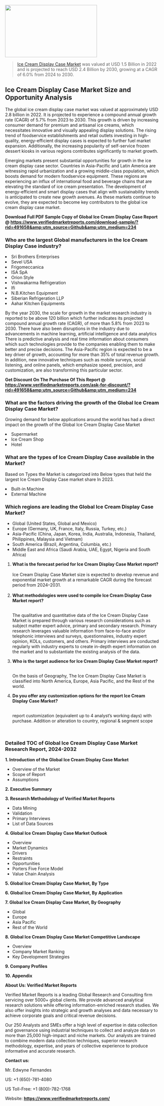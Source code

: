 <img src="https://ffe5etoiles.com/wp-content/uploads/2024/12/MST1-300x171.png" alt="" width="300" height="171" class="alignnone size-medium wp-image-20088" /><blockquote><p><p><a href="https://www.verifiedmarketreports.com/download-sample/?rid=491658&utm_source=Github&utm_medium=234" target="_blank">Ice Cream Display Case Market</a> was valued at USD 1.5 Billion in 2022 and is projected to reach USD 2.4 Billion by 2030, growing at a CAGR of 6.0% from 2024 to 2030.</p></blockquote><p><h2>Ice Cream Display Case Market Size and Opportunity Analysis</h2><p>The global ice cream display case market was valued at approximately USD 2.8 billion in 2022. It is projected to experience a compound annual growth rate (CAGR) of 5.7% from 2023 to 2030. This growth is driven by increasing consumer demand for premium and artisanal ice creams, which necessitates innovative and visually appealing display solutions. The rising trend of foodservice establishments and retail outlets investing in high-quality, energy-efficient display cases is expected to further fuel market expansion. Additionally, the increasing popularity of self-service frozen dessert kiosks in various regions contributes significantly to market growth.</p><p>Emerging markets present substantial opportunities for growth in the ice cream display case sector. Countries in Asia-Pacific and Latin America are witnessing rapid urbanization and a growing middle-class population, which boosts demand for modern foodservice equipment. These regions are experiencing an influx of international food and beverage chains that are elevating the standard of ice cream presentation. The development of energy-efficient and smart display cases that align with sustainability trends is anticipated to create new growth avenues. As these markets continue to evolve, they are expected to become key contributors to the global ice cream display case market.</p></p><p class=""><strong>Download Full PDF Sample Copy of Global Ice Cream Display Case Report @ <a href="https://www.verifiedmarketreports.com/download-sample/?rid=491658&amp;utm_source=Github&amp;utm_medium=234" target="_blank">https://www.verifiedmarketreports.com/download-sample/?rid=491658&amp;utm_source=Github&amp;utm_medium=234</a></strong></p><h3 id="" class="">Who are the largest Global manufacturers in the Ice Cream Display Case industry?</h3><p><li>Sri Brothers Enterprises</li><li> Sevel USA</li><li> Frigomeccanica</li><li> ISA SpA</li><li> Orion Style</li><li> Vishwakarma Refrigeration</li><li> Ifi</li><li> N.B.Kitchen Equipment</li><li> Siberian Refrigeration LLP</li><li> Aahar Kitchen Equipments</li></p><div class=""><div class="" dir="" data-message-author-role="" data-message-id="" data-message-model-slug=""><div class=""><div class=""><div class=""><div class="" dir="" data-message-author-role="" data-message-id="" data-message-model-slug=""><div class=""><div class=""><p>By the year 2030, the scale for growth in the market research industry is reported to be above 120 billion which further indicates its projected compound annual growth rate (CAGR), of more than 5.8% from 2023 to 2030. There have also been disruptions in the industry due to advancements in machine learning, artificial intelligence and data analytics There is predictive analysis and real time information about consumers which such technologies provide to the companies enabling them to make better and precise decisions. The Asia-Pacific region is expected to be a key driver of growth, accounting for more than 35% of total revenue growth. In addition, new innovative techniques such as mobile surveys, social listening, and online panels, which emphasize speed, precision, and customization, are also transforming this particular sector.</p><p><strong>Get Discount On The Purchase Of This Report @&nbsp; <a href="https://www.verifiedmarketreports.com/ask-for-discount/?rid=491658&amp;utm_source=Github&amp;utm_medium=234" target="_blank">https://www.verifiedmarketreports.com/ask-for-discount/?rid=491658&amp;utm_source=Github&amp;utm_medium=234</a></strong></p></div></div></div></div></div></div></div></div><h3 id="" class="">What are the factors driving the growth of the Global Ice Cream Display Case Market?</h3><p id="" class="">Growing demand for below applications around the world has had a direct impact on the growth of the Global Ice Cream Display Case Market</p><p id="" class=""><li>Supermarket</li><li> Ice Cream Shop</li><li> Hotel</li></p><h3 id="" class="">What are the types of Ice Cream Display Case available in the Market?</h3><p id="" class="">Based on Types the Market is categorized into Below types that held the largest Ice Cream Display Case market share In 2023.</p><p id="" class=""><li>Built-in Machine</li><li> External Machine</li></p><h3 id="" class="">Which regions are leading the Global Ice Cream Display Case Market?</h3><ul><li>Global (United States, Global and Mexico)</li><li>Europe (Germany, UK, France, Italy, Russia, Turkey, etc.)</li><li>Asia-Pacific (China, Japan, Korea, India, Australia, Indonesia, Thailand, Philippines, Malaysia and Vietnam)</li><li>South America (Brazil, Argentina, Columbia, etc.)</li><li>Middle East and Africa (Saudi Arabia, UAE, Egypt, Nigeria and South Africa)</li></ul><p><ol><li><strong>What is the forecast period for Ice Cream Display Case Market report?<br /></strong><br /><span data-sheets-root="1" data-sheets-value="{&quot;1&quot;:2,&quot;2&quot;:&quot;XXXX size is expected to develop revenue and exponential market growth at a remarkable CAGR during the forecast period from 2024&ndash;2030.&quot;}" data-sheets-userformat="{&quot;2&quot;:12674,&quot;4&quot;:{&quot;1&quot;:2,&quot;2&quot;:16776960},&quot;10&quot;:2,&quot;11&quot;:0,&quot;15&quot;:&quot;Arial&quot;,&quot;16&quot;:12}">Ice Cream Display Case Market size is expected to develop revenue and exponential market growth at a remarkable CAGR during the forecast period from 2024&ndash;2031.</span><br /><br /></li><li><strong>What methodologies were used to compile Ice Cream Display Case Market report?<br /><br /></strong><p>The qualitative and quantitative data of the&nbsp;Ice Cream Display Case Market is prepared through various research considerations such as subject matter expert advice, primary and secondary research. Primary research leverages valuable information from face-to-face and/or telephonic interviews and surveys, questionnaires, industry expert opinion, KOLs, customers, and others. Primary interviews are conducted regularly with industry experts to create in-depth expert information on the market and to substantiate the existing analysis of the data.&nbsp;</p></li><li><strong>Who is the target audience for Ice Cream Display Case Market report?<br /><br /></strong><p>On the basis of Geography, The&nbsp;Ice Cream Display Case Market is classified into North America, Europe, Asia Pacific, and the Rest of the world.</p></li><li><strong>Do you offer any customization options for the report Ice Cream Display Case Market?<br /><br /></strong><p>report customization (equivalent up to 4 analyst&rsquo;s working days) with purchase. Addition or alteration to country, regional &amp; segment scope</p><p>&nbsp;</p></li></ol></p><h3 id="" class="">Detailed TOC of Global Ice Cream Display Case Market Research Report, 2024-2032</h3><p id="" class=""><strong>1. Introduction of the Global Ice Cream Display Case Market</strong></p><ul><li>Overview of the Market</li><li>Scope of Report</li><li>Assumptions</li></ul><p id="" class=""><strong>2. Executive Summary</strong></p><p id="" class=""><strong>3. Research Methodology of&nbsp;Verified Market Reports</strong></p><ul><li>Data Mining</li><li>Validation</li><li>Primary Interviews</li><li>List of Data Sources</li></ul><p id="" class=""><strong>4. Global Ice Cream Display Case Market Outlook</strong></p><ul><li>Overview</li><li>Market Dynamics</li><li>Drivers</li><li>Restraints</li><li>Opportunities</li><li>Porters Five Force Model</li><li>Value Chain Analysis</li></ul><p id="" class=""><strong>5. Global Ice Cream Display Case Market, By&nbsp;Type</strong></p><p id="" class=""><strong>6. Global Ice Cream Display Case Market, By Application</strong></p><p id="" class=""><strong>7. Global Ice Cream Display Case Market, By Geography</strong></p><ul><li>Global</li><li>Europe</li><li>Asia Pacific</li><li>Rest of the World</li></ul><p id="" class=""><strong>8. Global Ice Cream Display Case Market Competitive Landscape</strong></p><ul><li>Overview</li><li>Company Market Ranking</li><li>Key Development Strategies</li></ul><p id="" class=""><strong>9. Company Profiles</strong></p><p id="" class=""><strong>10. Appendix</strong></p><p id="" class=""><strong>About Us: Verified Market Reports</strong></p><p id="" class="">Verified Market Reports is a leading Global Research and Consulting firm servicing over 5000+ global clients. We provide advanced analytical research solutions while offering information-enriched research studies. We also offer insights into strategic and growth analyses and data necessary to achieve corporate goals and critical revenue decisions.</p><p id="" class="">Our 250 Analysts and SMEs offer a high level of expertise in data collection and governance using industrial techniques to collect and analyze data on more than 25,000 high-impact and niche markets. Our analysts are trained to combine modern data collection techniques, superior research methodology, expertise, and years of collective experience to produce informative and accurate research.</p><p id="" class=""><strong>Contact us:</strong></p><p id="" class="">Mr. Edwyne Fernandes</p><p id="" class="">US: +1 (650)-781-4080</p><p id="" class="">US Toll-Free: +1 (800)-782-1768</p><p id="" class="">Website: <a target="" data-test-app-aware-link=""><strong>https://www.verifiedmarketreports.com/</strong></a></p>

